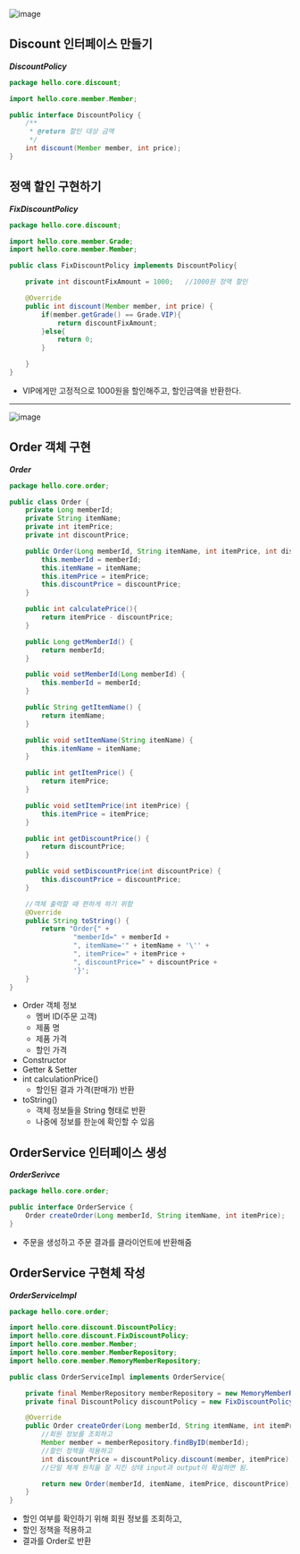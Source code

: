  ![image](https://user-images.githubusercontent.com/39082893/104836906-7568d080-58f4-11eb-9213-819f7005f25b.png)

## Discount 인터페이스 만들기
***DiscountPolicy***
```java
package hello.core.discount;

import hello.core.member.Member;

public interface DiscountPolicy {
    /**
     * @return 할인 대상 금액
     */
    int discount(Member member, int price);
}
```
## 정액 할인 구현하기
***FixDiscountPolicy***
```java
package hello.core.discount;

import hello.core.member.Grade;
import hello.core.member.Member;

public class FixDiscountPolicy implements DiscountPolicy{

    private int discountFixAmount = 1000;   //1000원 정액 할인

    @Override
    public int discount(Member member, int price) {
        if(member.getGrade() == Grade.VIP){
            return discountFixAmount;
        }else{
            return 0;
        }

    }
}
```
* VIP에게만 고정적으로 1000원을 할인해주고, 할인금액을 반환한다.
---

![image](https://user-images.githubusercontent.com/39082893/104836893-5f5b1000-58f4-11eb-9f0e-3bc3797ac822.png)

## Order 객체 구현
***Order***
```java
package hello.core.order;

public class Order {
    private Long memberId;
    private String itemName;
    private int itemPrice;
    private int discountPrice;

    public Order(Long memberId, String itemName, int itemPrice, int discountPrice) {
        this.memberId = memberId;
        this.itemName = itemName;
        this.itemPrice = itemPrice;
        this.discountPrice = discountPrice;
    }

    public int calculatePrice(){
        return itemPrice - discountPrice;
    }

    public Long getMemberId() {
        return memberId;
    }

    public void setMemberId(Long memberId) {
        this.memberId = memberId;
    }

    public String getItemName() {
        return itemName;
    }

    public void setItemName(String itemName) {
        this.itemName = itemName;
    }

    public int getItemPrice() {
        return itemPrice;
    }

    public void setItemPrice(int itemPrice) {
        this.itemPrice = itemPrice;
    }

    public int getDiscountPrice() {
        return discountPrice;
    }

    public void setDiscountPrice(int discountPrice) {
        this.discountPrice = discountPrice;
    }

    //객체 출력할 때 편하게 하기 위함
    @Override
    public String toString() {
        return "Order{" +
                "memberId=" + memberId +
                ", itemName='" + itemName + '\'' +
                ", itemPrice=" + itemPrice +
                ", discountPrice=" + discountPrice +
                '}';
    }
}
```
* Order 객체 정보
	* 멤버 ID(주문 고객)
	* 제품 명
	* 제품 가격
	* 할인 가격
* Constructor
* Getter & Setter
* int calculationPrice()
	* 할인된 결과 가격(판매가) 반환
* toString()
	* 객체 정보들을 String 형태로 반환
	* 나중에 정보를 한눈에 확인할 수 있음

## OrderService 인터페이스 생성
***OrderSerivce***
```java
package hello.core.order;

public interface OrderService {
    Order createOrder(Long memberId, String itemName, int itemPrice);
}
```
* 주문을 생성하고 주문 결과를 클라이언트에 반환해줌

## OrderService 구현체 작성
***OrderServiceImpl***
```java
package hello.core.order;

import hello.core.discount.DiscountPolicy;
import hello.core.discount.FixDiscountPolicy;
import hello.core.member.Member;
import hello.core.member.MemberRepository;
import hello.core.member.MemoryMemberRepository;

public class OrderServiceImpl implements OrderService{

    private final MemberRepository memberRepository = new MemoryMemberRepository();
    private final DiscountPolicy discountPolicy = new FixDiscountPolicy();

    @Override
    public Order createOrder(Long memberId, String itemName, int itemPrice) {
        //회원 정보를 조회하고
        Member member = memberRepository.findByID(memberId);
        //할인 정책을 적용하고
        int discountPrice = discountPolicy.discount(member, itemPrice);
        //단일 체계 원칙을 잘 지킨 상태 input과 output이 확실하면 됨.

        return new Order(memberId, itemName, itemPrice, discountPrice);
    }
}
```
* 할인 여부를 확인하기 위해 회원 정보를 조회하고,
* 할인 정책을 적용하고
* 결과를 Order로 반환

